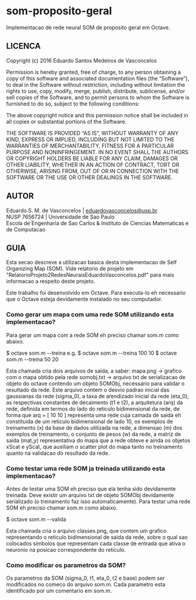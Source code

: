 # som-proposito-geral

Implementacao de rede neural SOM de proposito geral em Octave.

## LICENCA

Copyright (c) 2016 Eduardo Santos Medeiros de Vasconcelos

Permission is hereby granted, free of charge, to any person obtaining 
a copy of this software and associated documentation files (the 
“Software”), to deal in the Software without restriction, including 
without limitation the rights to use, copy, modify, merge, publish, 
distribute, sublicense, and/or sell copies of the Software, and to 
permit persons to whom the Software is furnished to do so, subject to 
the following conditions:

The above copyright notice and this permission notice shall be included 
in all copies or substantial portions of the Software.

THE SOFTWARE IS PROVIDED “AS IS”, WITHOUT WARRANTY OF ANY KIND, EXPRESS 
OR IMPLIED, INCLUDING BUT NOT LIMITED TO THE WARRANTIES OF 
MERCHANTABILITY, FITNESS FOR A PARTICULAR PURPOSE AND NONINFRINGEMENT. 
IN NO EVENT SHALL THE AUTHORS OR COPYRIGHT HOLDERS BE LIABLE FOR ANY 
CLAIM, DAMAGES OR OTHER LIABILITY, WHETHER IN AN ACTION OF CONTRACT, 
TORT OR OTHERWISE, ARISING FROM, OUT OF OR IN CONNECTION WITH THE 
SOFTWARE OR THE USE OR OTHER DEALINGS IN THE SOFTWARE.

## AUTOR

Eduardo S. M. de Vasconcelos | eduardovasconcelos@usp.br
<br>NUSP 7656724 | Universidade de Sao Paulo
<br>Escola de Engenharia de Sao Carlos & Instituto de Ciencias Matematicas e de Computacao

## GUIA

Esta secao descreve a utilizacao basica desta implementacao de
Self Organizing Map (SOM). Vide relatorio de projeto em
"RelatorioProjeto2RedesNeuraisEduardoVasconcelos.pdf" para mais
informacao a respeito deste projeto.

Este trabalho foi desenvolvido em Octave. Para executa-lo eh necessario
que o Octave esteja devidamente instalado no seu computador.

### Como gerar um mapa com uma rede SOM utilizando esta implementacao?

Para gerar um mapa com a rede SOM eh preciso chamar som.m como abaixo.

$ octave som.m --treina <numero de epocas de treinamento> <tamanho do lado do reticulo bidimensional da rede>
e.g. $ octave som.m --treina 100 10
     $ octave som.m --treina 50 20

Esta chamada cria dois arquivos de saida, a saber:
mapa.png -> grafico com o mapa obtido pela rede
somobj.txt -> arquivo txt de serializacao de objeto do octave contendo um
    objeto SOMObj, necessario para validar o resultado da rede. Este arquivo contem
    o desvio padrao inicial das gaussianas da rede (sigma_0), a taxa de aŕendizado
    inicial da rede (eta_0), as respectivas constantes de decaimento (t1 e t2), a
    arquitetura (arq) da rede, definida em termos do lado do reticulo bidimensional
    da rede, de forma que arq = [ 10 10 ] representa uma rede cuja camada de saida eh
    constituida de um reticulo bidimensional de lado 10, os exemplos de treinamento (x)
    da base de dados utilizada na rede, a dimensao (m) dos exemplos de treinamento, o
    conjunto de pesos (w) da rede, a matriz de saida (mat_y) representativa do mapa que a
    rede obteve e ainda os objetos xScat e yScat, que auxiliam o scatter plot do mapa
    tanto no treinamento quanto na validacao do resultado da rede.

### Como testar uma rede SOM ja treinada utilizando esta implementacao?

Antes de testar uma SOM eh preciso que ela tenha sido devidamente treinada.
Deve existir um arquivo txt de objeto SOMObj devidamente serializado (o
treinamento faz isso automaticamente). Para testar uma rede SOM eh preciso
chamar som.m como abaixo.

$ octave som.m --valida

Esta chamada cria o arquivo classes.png, que contem um grafico representando o reticulo
bidimensional de saida da rede, sobre o qual sao colocados simbolos que representam cada
classe de entrada que ativa o neuronio na posicao correspondente do reticulo.

### Como modificar os parametros da SOM?

Os parametros da SOM (sigma_0, t1, eta_0, t2 e base) podem ser modificados no comeco do
arquivo som.m. Cada parametro esta identificado por um comentario em som.m.
